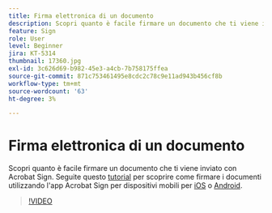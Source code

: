 ```yaml
---
title: Firma elettronica di un documento
description: Scopri quanto è facile firmare un documento che ti viene inviato con Acrobat Sign
feature: Sign
role: User
level: Beginner
jira: KT-5314
thumbnail: 17360.jpg
exl-id: 3c626d69-b982-45e3-a4cb-7b758175ffea
source-git-commit: 871c753461495e8cdc2c78c9e11ad943b456cf8b
workflow-type: tm+mt
source-wordcount: '63'
ht-degree: 3%

---
```


# Firma elettronica di un documento

Scopri quanto è facile firmare un documento che ti viene inviato con Acrobat Sign. Seguite questo [tutorial](../mobile/sign-mobile.md) per scoprire come firmare i documenti utilizzando l&#39;app Acrobat Sign per dispositivi mobili per [iOS](https://apps.apple.com/it/app/adobe-sign/id481082197) o [Android](https://play.google.com/store/apps/details?id=com.adobe.echosign&amp;hl=it).

>[!VIDEO](https://video.tv.adobe.com/v/3411231?quality=12&learn=on&hidetitle=true&captions=ita)
